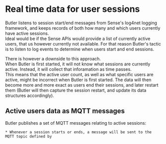 # Real time data for user sessions  

Butler listens to session start/end messages from Sense's log4net logging framework, and keeps records of both how many and which users currently have active sessions.  
Ideal would be if the Sense APIs would provide a list of currently active users, that us however currently not available. 
For that reason Butler's tactic is to listen to log events to determine when users start and end sessions.   
  
There is however a downside to this approach.  
When Butler is first started, it will not know what sessions are currently active. Instead, it will collect that inforamation as time passes.  
This means that the active user count, as well as what specific users are active, might be incorrect when Butler is first started. 
The data will then become more and more exact as users end their sessions, and later restart them (Butler will then capture the session restart, and update its data structures accordingly).
  
## Active users data as MQTT messages

Butler publishes a set of MQTT messages relating to active sessions:  

    * Whenever a session starts or ends, a message will be sent to the MQTT topic defined by 
